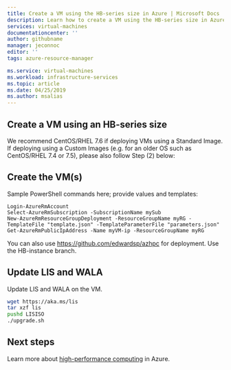 ```yaml
---
title: Create a VM using the HB-series size in Azure | Microsoft Docs
description: Learn how to create a VM using the HB-series size in Azure. 
services: virtual-machines
documentationcenter: ''
author: githubname
manager: jeconnoc
editor: ''
tags: azure-resource-manager

ms.service: virtual-machines
ms.workload: infrastructure-services
ms.topic: article
ms.date: 04/25/2019
ms.author: msalias
---
```


## Create a VM using an HB-series size

We recommend CentOS/RHEL 7.6 if deploying VMs using a Standard Image. If deploying using a Custom Images (e.g. for an older OS such as CentOS/RHEL 7.4 or 7.5), please also follow Step (2) below:

## Create the VM(s)

Sample PowerShell commands here; provide values and templates:

```azure-powershell
Login-AzureRmAccount 
Select-AzureRmSubscription -SubscriptionName mySub 
New-AzureRmResourceGroupDeployment -ResourceGroupName myRG -TemplateFile "template.json" -TemplateParameterFile "parameters.json" 
Get-AzureRmPublicIpAddress -Name myVM-ip -ResourceGroupName myRG
```

You can also use https://github.com/edwardsp/azhpc for deployment. Use the HB-instance branch.

## Update LIS and WALA

Update LIS and WALA on the VM.

```bash
wget https://aka.ms/lis
tar xzf lis
pushd LISISO
./upgrade.sh
```

## Next steps

Learn more about [high-performance computing](https://docs.microsoft.com/azure/architecture/topics/high-performance-computing/) in Azure.
